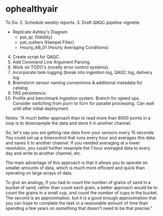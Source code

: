 # ophealthyair
To Do:
2. Schedule weekly reports.
3. Draft QAQC pipeline vignette. 
  - Replicate Ashley's Diagram
    - pat_qc (Validity)
    - pat_outliers (Hampel Filter)
    - Hourly_AB_01 (Hourly Averaging Conditions)
4. Create script for QAQC.
5. Add Command Line Argument Parsing.
6. Work on TODO's (mostly error control systems).
7. Incorporate task-logging (break into ingestion log, QAQC log, delivery log.
8. Brainstorm sensor naming conventions & additional metadata for catalog.
9. PAS persistence.
10. Profile and benchmark ingestion system. Branch for speed ups. Consider switching from purrr to furrr for parallel processing. Can wait until after initial deployment.

Notes:
"A much better approach than to read more than 8000 points in a loop is to downsample the data and store it in another channel.

So, let's say you are getting raw data from your sensors every 15 seconds. You could set up a timecontrol that runs every hour and averages this data and saves it to another channel. If you needed averaging at a lower resolution, you could further resample the 1 hour averaged data to every day and write to another channel, etc.

The main advantage of this approach is that it allows you to operate on smaller amounts of data, which is much more efficient and quick than operating on large arrays of data.

To give an analogy, if you had to count the number of grains of sand in a bucket of sand, rather than count each grain, a better approach would be to count the grains in a small cup, and count the number of cups in the bucket. The second is an approximation, but it is a good enough approximation that you can hope to complete the task in a reasonable amount of time than spending a few years on something that doesn't need to be that precise."
